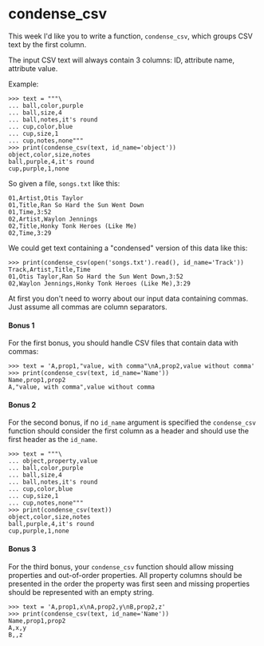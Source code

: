 # condense_csv

This week I'd like you to write a function, `condense_csv`, which groups CSV text by the first column.

The input CSV text will always contain 3 columns: ID, attribute name, attribute value.

Example:

    >>> text = """\
    ... ball,color,purple
    ... ball,size,4
    ... ball,notes,it's round
    ... cup,color,blue
    ... cup,size,1
    ... cup,notes,none"""
    >>> print(condense_csv(text, id_name='object'))
    object,color,size,notes
    ball,purple,4,it's round
    cup,purple,1,none

So given a file, `songs.txt` like this:

    01,Artist,Otis Taylor
    01,Title,Ran So Hard the Sun Went Down
    01,Time,3:52
    02,Artist,Waylon Jennings
    02,Title,Honky Tonk Heroes (Like Me)
    02,Time,3:29

We could get text containing a "condensed" version of this data like this:

    >>> print(condense_csv(open('songs.txt').read(), id_name='Track'))
    Track,Artist,Title,Time
    01,Otis Taylor,Ran So Hard the Sun Went Down,3:52
    02,Waylon Jennings,Honky Tonk Heroes (Like Me),3:29

At first you don't need to worry about our input data containing commas. Just assume all commas are column separators.

#### Bonus 1

For the first bonus, you should handle CSV files that contain data with commas:

    >>> text = 'A,prop1,"value, with comma"\nA,prop2,value without comma'
    >>> print(condense_csv(text, id_name='Name'))
    Name,prop1,prop2
    A,"value, with comma",value without comma

#### Bonus 2

For the second bonus, if no `id_name` argument is specified the `condense_csv` function should consider the first column as a header and should use the first header as the `id_name`.

    >>> text = """\
    ... object,property,value
    ... ball,color,purple
    ... ball,size,4
    ... ball,notes,it's round
    ... cup,color,blue
    ... cup,size,1
    ... cup,notes,none"""
    >>> print(condense_csv(text))
    object,color,size,notes
    ball,purple,4,it's round
    cup,purple,1,none

#### Bonus 3

For the third bonus, your `condense_csv` function should allow missing properties and out-of-order properties. All property columns should be presented in the order the property was first seen and missing properties should be represented with an empty string.

    >>> text = 'A,prop1,x\nA,prop2,y\nB,prop2,z'
    >>> print(condense_csv(text, id_name='Name'))
    Name,prop1,prop2
    A,x,y
    B,,z
